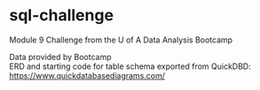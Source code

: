 # sql-challenge
Module 9 Challenge from the U of A Data Analysis Bootcamp

Data provided by Bootcamp <br>
ERD and starting code for table schema exported from QuickDBD: https://www.quickdatabasediagrams.com/
